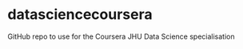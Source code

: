 datasciencecoursera
===================

GitHub repo to use for the Coursera JHU Data Science specialisation
